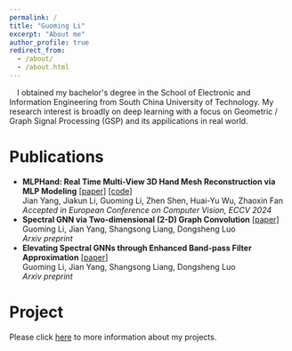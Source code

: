 ```yaml
---
permalink: /
title: "Guoming Li"
excerpt: "About me"
author_profile: true
redirect_from: 
  - /about/
  - /about.html
---
```

&emsp;I obtained my bachelor's degree in the School of Electronic and Information Engineering from South China University of Technology. My research interest is broadly on deep learning with a focus on Geometric / Graph Signal Processing (GSP) and its appilications in real world.  

Publications
======  
* **MLPHand: Real Time Multi-View 3D Hand Mesh Reconstruction via MLP Modeling** [[paper]](https://arxiv.org/abs/2406.16137) [[code]](https://github.com/jackyyang9/MLPHand)  
Jian Yang, Jiakun Li, Guoming Li, Zhen Shen, Huai-Yu Wu, Zhaoxin Fan  
*Accepted in European Conference on Computer Vision, ECCV 2024*  
* **Spectral GNN via Two-dimensional (2-D) Graph Convolution** [[paper]](https://arxiv.org/abs/2404.04559)  
Guoming Li, Jian Yang, Shangsong Liang, Dongsheng Luo  
*Arxiv preprint*  
* **Elevating Spectral GNNs through Enhanced Band-pass Filter Approximation** [[paper]](https://arxiv.org/abs/2404.15354)  
Guoming Li, Jian Yang, Shangsong Liang, Dongsheng Luo  
*Arxiv preprint*  

Project
======
Please click [here](https://vasile-paskardlgm.github.io/project/) to more information about my projects.
